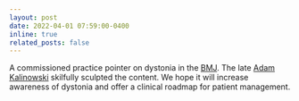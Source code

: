 ```yaml
---
layout: post
date: 2022-04-01 07:59:00-0400
inline: true
related_posts: false
---
```


A commissioned practice pointer on dystonia in the [BMJ](https://www.bmj.com/content/bmj/377/bmj-2020-062659.full.pdf). The late [Adam Kalinowski](https://dystonia-europe.org/2022/12/in-memoriam-for-president-adam-kalinowski/) skilfully sculpted the content.  We hope it will increase awareness of dystonia and offer a clinical roadmap for patient management.      


